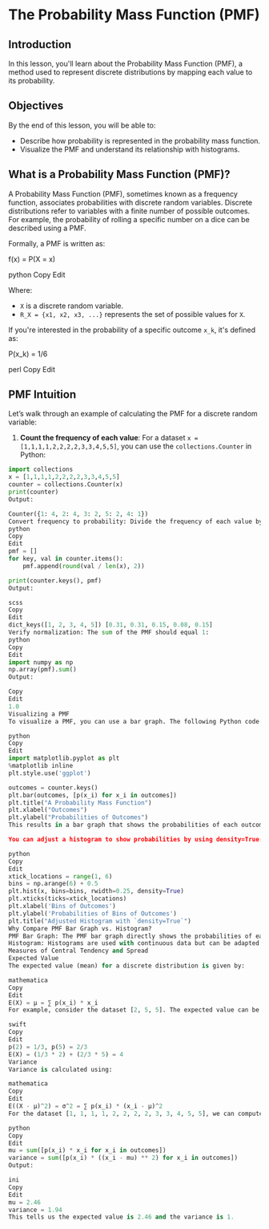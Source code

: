 # The Probability Mass Function (PMF)

## Introduction

In this lesson, you'll learn about the Probability Mass Function (PMF), a method used to represent discrete distributions by mapping each value to its probability.

## Objectives

By the end of this lesson, you will be able to:
- Describe how probability is represented in the probability mass function.
- Visualize the PMF and understand its relationship with histograms.

## What is a Probability Mass Function (PMF)?

A Probability Mass Function (PMF), sometimes known as a frequency function, associates probabilities with discrete random variables. Discrete distributions refer to variables with a finite number of possible outcomes. For example, the probability of rolling a specific number on a dice can be described using a PMF.

Formally, a PMF is written as:

f(x) = P(X = x)

python
Copy
Edit

Where:
- `X` is a discrete random variable.
- `R_X = {x1, x2, x3, ...}` represents the set of possible values for `X`.

If you're interested in the probability of a specific outcome `x_k`, it's defined as:

P(x_k) = 1/6

perl
Copy
Edit

## PMF Intuition

Let’s walk through an example of calculating the PMF for a discrete random variable:

1. **Count the frequency of each value**: For a dataset `x = [1,1,1,1,2,2,2,2,3,3,4,5,5]`, you can use the `collections.Counter` in Python:

```python
import collections
x = [1,1,1,1,2,2,2,2,3,3,4,5,5]
counter = collections.Counter(x)
print(counter)
Output:

Counter({1: 4, 2: 4, 3: 2, 5: 2, 4: 1})
Convert frequency to probability: Divide the frequency of each value by the total number of values (13 in this case).
python
Copy
Edit
pmf = []
for key, val in counter.items():
    pmf.append(round(val / len(x), 2))

print(counter.keys(), pmf)
Output:

scss
Copy
Edit
dict_keys([1, 2, 3, 4, 5]) [0.31, 0.31, 0.15, 0.08, 0.15]
Verify normalization: The sum of the PMF should equal 1:
python
Copy
Edit
import numpy as np
np.array(pmf).sum()
Output:

Copy
Edit
1.0
Visualizing a PMF
To visualize a PMF, you can use a bar graph. The following Python code uses matplotlib:

python
Copy
Edit
import matplotlib.pyplot as plt
%matplotlib inline
plt.style.use('ggplot')

outcomes = counter.keys()
plt.bar(outcomes, [p(x_i) for x_i in outcomes])
plt.title("A Probability Mass Function")
plt.xlabel("Outcomes")
plt.ylabel("Probabilities of Outcomes")
This results in a bar graph that shows the probabilities of each outcome. It's similar to a histogram but with normalized probabilities instead of raw frequencies.

You can adjust a histogram to show probabilities by using density=True:

python
Copy
Edit
xtick_locations = range(1, 6)
bins = np.arange(6) + 0.5
plt.hist(x, bins=bins, rwidth=0.25, density=True)
plt.xticks(ticks=xtick_locations)
plt.xlabel('Bins of Outcomes')
plt.ylabel('Probabilities of Bins of Outcomes')
plt.title("Adjusted Histogram with `density=True`")
Why Compare PMF Bar Graph vs. Histogram?
PMF Bar Graph: The PMF bar graph directly shows the probabilities of each categorical outcome, with no binning or normalization required.
Histogram: Histograms are used with continuous data but can be adapted for categorical data. To display probabilities, you need to use density=True.
Measures of Central Tendency and Spread
Expected Value
The expected value (mean) for a discrete distribution is given by:

mathematica
Copy
Edit
E(X) = μ = ∑ p(x_i) * x_i
For example, consider the dataset [2, 5, 5]. The expected value can be computed as:

swift
Copy
Edit
p(2) = 1/3, p(5) = 2/3
E(X) = (1/3 * 2) + (2/3 * 5) = 4
Variance
Variance is calculated using:

mathematica
Copy
Edit
E((X - μ)^2) = σ^2 = ∑ p(x_i) * (x_i - μ)^2
For the dataset [1, 1, 1, 1, 2, 2, 2, 2, 3, 3, 4, 5, 5], we can compute the variance as follows:

python
Copy
Edit
mu = sum([p(x_i) * x_i for x_i in outcomes])
variance = sum([p(x_i) * ((x_i - mu) ** 2) for x_i in outcomes])
Output:

ini
Copy
Edit
mu = 2.46
variance = 1.94
This tells us the expected value is 2.46 and the variance is 1.
